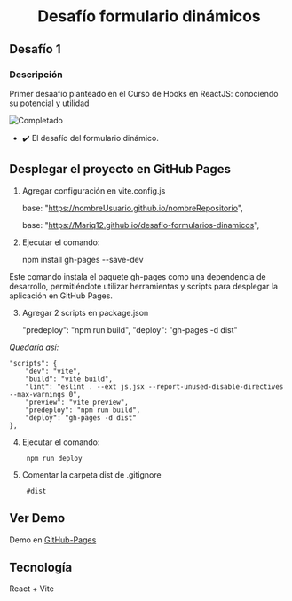 # <p align="center">Desafío formulario dinámicos</p>
 
 ## Desafío 1
 ### Descripción
 Primer desaafío planteado en el Curso de Hooks en ReactJS: conociendo su potencial y utilidad

![Completado](https://img.shields.io/badge/status-completado-brightgreen) 

+ ✔️ El desafío del formulario dinámico.

## Desplegar el proyecto en GitHub Pages
1. Agregar configuración en vite.config.js

    base: "https://nombreUsuario.github.io/nombreRepositorio",

    base: "https://Mariq12.github.io/desafio-formularios-dinamicos",    

2. Ejecutar el comando:

    npm install gh-pages --save-dev 

 Este comando instala el paquete gh-pages como una dependencia de desarrollo, permitiéndote utilizar herramientas y scripts para desplegar la aplicación en GitHub Pages.

3. Agregar 2 scripts en package.json

    "predeploy": "npm run build",
    "deploy": "gh-pages -d dist"

*Quedaría así:*

    "scripts": {
        "dev": "vite",
        "build": "vite build",
        "lint": "eslint . --ext js,jsx --report-unused-disable-directives --max-warnings 0",
        "preview": "vite preview",
        "predeploy": "npm run build",
        "deploy": "gh-pages -d dist"
    },

4. Ejecutar el comando:

        npm run deploy

5. Comentar la carpeta dist de .gitignore

        #dist
## Ver Demo
Demo en [GitHub-Pages](https://Mariq12.github.io/desafio-formularios-dinamicos)
## Tecnología
React + Vite
